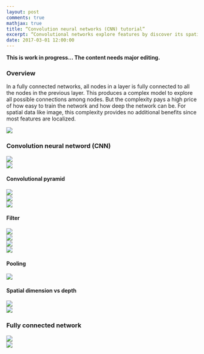 ```yaml
---
layout: post
comments: true
mathjax: true
title: “Convolution neural networks (CNN) tutorial”
excerpt: “Convolutional networks explore features by discover its spatial information. This tutorial will build CNN networks for visual recognition.”
date: 2017-03-01 12:00:00
---
```

**This is work in progress... The content needs major editing.**

### Overview
In a fully connected networks, all nodes in a layer is fully connected to all the nodes in the previous layer. This produces a complex model to explore all possible connections among nodes. But the complexity pays a high price of how easy to train the network and how deep the network can be. For spatial data like image, this complexity provides no additional benefits since most features are localized.

<div class="imgcap">
<img src="/assets/cnn/ppl.png" style="border:none;">
</div>





### Convolution neural netword (CNN)
<div class="imgcap">
<img src="/assets/cnn/convolution_b1.png" style="border:none;">
</div>

<div class="imgcap">
<img src="/assets/cnn/convolution_b2.png" style="border:none;">
</div>

#### Convolutional pyramid
<div class="imgcap">
<img src="/assets/cnn/conv_layer.png" style="border:none;">
</div>


<div class="imgcap">
<img src="/assets/cnn/cnn3d.png" style="border:none;">
</div>

<div class="imgcap">
<img src="/assets/cnn/cnn3d2.png" style="border:none;">
</div>

#### Filter
<div class="imgcap">
<img src="/assets/cnn/filter.png" style="border:none;">
</div>

<div class="imgcap">
<img src="/assets/cnn/padding.png" style="border:none;">
</div>

<div class="imgcap">
<img src="/assets/cnn/filter_m.png" style="border:none;">
</div>

<div class="imgcap">
<img src="/assets/cnn/stride.png" style="border:none;">
</div>


#### Pooling
<div class="imgcap">
<img src="/assets/cnn/pooling.png" style="border:none;">
</div>

#### Spatial dimension vs depth

<div class="imgcap">
<img src="/assets/cnn/cnn3d3.png" style="border:none;">
</div>

<div class="imgcap">
<img src="/assets/cnn/cnn3d4.png" style="border:none;">
</div>

### Fully connected network

<div class="imgcap">
<img src="/assets/cnn/cnn3d5.png" style="border:none;">
</div>


<div class="imgcap">
<img src="/assets/cnn/cnn3d6.png" style="border:none;">
</div>
